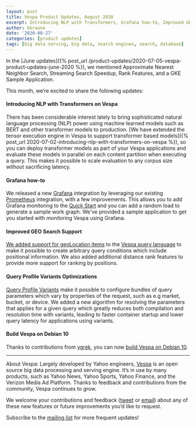 ```yaml
---
layout: post
title: Vespa Product Updates, August 2020
excerpt: Introducing NLP with Transformers, Grafana how-to, Improved GEO Search Support, Query Profile Variants Optimizations, & Build on Debian 10
author: kkraune
date: '2020-08-27'
categories: [product updates]
tags: [big data serving, big data, search engines, search, database]
---
```


In the [June updates]({% post_url /product-updates/2020-07-05-vespa-product-updates-june-2020 %}),
we mentioned Approximate Nearest Neighbor Search, Streaming Search Speedup, Rank Features, and a GKE Sample Application.

This month, we’re excited to share the following updates:


#### Introducing NLP with Transformers on Vespa
There has been considerable interest lately to bring sophisticated natural language processing (NLP) power
using machine learned models such as BERT and other transformer models to production.
[We have extended the tensor execution engine in Vespa to support transformer based models]({% post_url 2020-07-02-introducing-nlp-with-transformers-on-vespa %}),
so you can deploy transformer models as part of your Vespa applications
and evaluate these models in parallel on each content partition when executing a query.
This makes it possible to scale evaluation to any corpus size without sacrificing latency.

#### Grafana how-to
We released a new [Grafana](https://grafana.com/oss/grafana) integration
by leveraging our existing [Prometheus](https://prometheus.io) integration, with a few improvements.
This allows you to add Grafana monitoring to the [Quick Start](https://docs.vespa.ai/documentation/monitoring-with-grafana-quick-start.html)
and you can add a random load to generate a sample work graph.
We've provided a sample application to get you started with monitoring Vespa using Grafana.

#### Improved GEO Search Support
[We added support for geoLocation items](https://docs.vespa.ai/documentation/geo-search.html)
to the  [Vespa query language](https://docs.vespa.ai/documentation/query-language.html)
to make it possible to create arbitrary query conditions which include positional information.
We also added additional distance rank features to provide more support for ranking by positions. 

#### Query Profile Variants Optimizations
[Query Profile Variants](https://docs.vespa.ai/documentation/query-profiles.html#query-profile-variants)
make it possible to configure bundles of query parameters which vary by properties of the request, such as e.g market, bucket, or device.
We added a new algorithm for resolving the parameters that applies for a given query which greatly reduces both compilation and resolution time with variants,
leading to faster container startup and lower query latency for applications using variants.

#### Build Vespa on Debian 10
Thanks to contributions from [ygrek](https://github.com/ygrek), you can now
[build Vespa on Debian 10](https://github.com/vespa-engine/vespa/pull/14082). 

___
About Vespa: Largely developed by Yahoo engineers,
[Vespa](https://github.com/vespa-engine/vespa) is an open source big data processing and serving engine.
It’s in use by many products, such as Yahoo News, Yahoo Sports, Yahoo Finance, and the Verizon Media Ad Platform.
Thanks to feedback and contributions from the community, Vespa continues to grow.

We welcome your contributions and feedback ([tweet](https://twitter.com/vespaengine)
or [email](mailto:info@vespa.ai)) about any of these new features or future improvements you’d like to request.

Subscribe to the [mailing list](https://vespa.ai/cloud/mailing-list.html) for more frequent updates!
